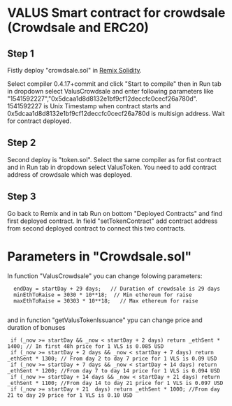 # VALUS Smart contract for crowdsale (Crowdsale and ERC20)

## Step 1

Fistly deploy "crowdsale.sol" in [Remix Solidity](https://remix.ethereum.org). 

Select compiler 0.4.17+commit and click "Start to compile" then in Run tab in dropdown select ValusCrowdsale and enter following parameters like "1541592227","0x5dcaa1d8d8132e1bf9cf12deccfc0cecf26a780d". 1541592227 is Unix Timestamp when contract starts and 0x5dcaa1d8d8132e1bf9cf12deccfc0cecf26a780d is multisign address. Wait for contract deployed.

## Step 2

Second deploy is "token.sol". Select the same compiler as for fist contract and in Run tab in dropdown select ValusToken. You need to add contract address of crowdsale which was deployed.

## Step 3

Go back to Remix and in tab Run on bottom "Deployed Contracts" and find first deployed contract. In field "setTokenContract" add contract address from second deployed contract to connect this two contracts.



# Parameters in "Crowdsale.sol"

In function "ValusCrowdsale" you can change folowing parameters:

```shell
  endDay = startDay + 29 days;   // Duration of crowdsale is 29 days 
  minEthToRaise = 3030 * 10**18;  // Min ethereum for raise            
  maxEthToRaise = 30303 * 10**18;   // Max ethereum for raise 
  
```


 and in function "getValusTokenIssuance" ypu can change price and duration of bonuses
 
 ```shell
  if (_now >= startDay && _now < startDay + 2 days) return _ethSent * 1400; // In first 48h price for 1 VLS is 0.085 USD
  if (_now >= startDay + 2 days && _now < startDay + 7 days) return _ethSent * 1300; // From day 2 to day 7 price for 1 VLS is 0.09 USD
  if (_now >= startDay + 7 days && _now < startDay + 14 days) return _ethSent * 1200; //From day 7 to day 14 price for 1 VLS is 0.094 USD
  if (_now >= startDay + 14 days && _now < startDay + 21 days) return _ethSent * 1100; //From day 14 to day 21 price for 1 VLS is 0.097 USD
  if (_now >= startDay + 21  days) return _ethSent * 1000; //From day 21 to day 29 price for 1 VLS is 0.10 USD
  
```
